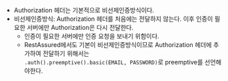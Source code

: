 - Authorization 헤더는 기본적으로 비선제인증방식이다.
- 비선제인증방식: Authorization 헤더를 처음에는 전달하지 않는다. 이후 인증이 필요한 서버에만 Authorization은 다시 전달한다.
    - 인증이 필요한 서버에만 인증 요청을 보내기 위함이다.
    - RestAssured에서도 기본이 비선제인증방식이므로 Authorization 헤더에 추가하여 전달하기 위해서는 <br>
    `.auth().preemptive().basic(EMAIL, PASSWORD)`로 preemptive를 선언해야한다.
